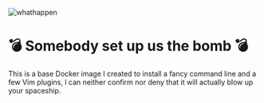 ![whathappen](https://user-images.githubusercontent.com/270746/79745182-8f6d7800-82bc-11ea-83bf-c8f0f53c222e.png)

# :bomb: Somebody set up us the bomb :bomb:

This is a base Docker image I created to install a fancy command line and a few Vim plugins,
I can neither confirm nor deny that it will actually blow up your spaceship.
